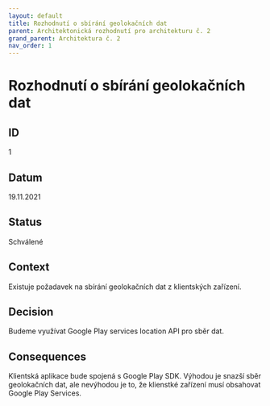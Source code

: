 ```yaml
---
layout: default
title: Rozhodnutí o sbírání geolokačních dat
parent: Architektonická rozhodnutí pro architekturu č. 2
grand_parent: Architektura č. 2
nav_order: 1
---
```


# Rozhodnutí o sbírání geolokačních dat

## ID
1

## Datum
19.11.2021

## Status
Schválené

## Context
Existuje požadavek na sbírání geolokačních dat z klientských zařízení.

## Decision
Budeme využívat Google Play services location API pro sběr dat.

## Consequences
Klientská aplikace bude spojená s Google Play SDK. Výhodou je snazší sběr geolokačních dat, ale nevýhodou je to, že klienstké zařízení musí obsahovat Google Play Services.